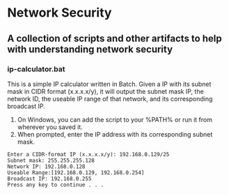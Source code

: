 # Network Security
## A collection of scripts and other artifacts to help with understanding network security

### ip-calculator.bat
This is a simple IP calculator written in Batch. Given a IP with its subnet mask in CIDR format (x.x.x.x/y), it will output the subnet mask IP, the network ID, the useable IP range of that network, and its corresponding broadcast IP.
1. On Windows, you can add the script to your %PATH% or run it from wherever you saved it.
1. When prompted, enter the IP address with its corresponding subnet mask.
```
Enter a CIDR-format IP (x.x.x.x/y): 192.168.0.129/25
Subnet mask: 255.255.255.128
Network IP: 192.168.0.128
Useable Range:[192.168.0.129, 192.168.0.254]
Broadcast IP: 192.168.0.255
Press any key to continue . . .
```
